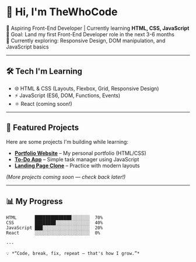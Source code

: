 # 👋 Hi, I'm TheWhoCode

🚀 Aspiring Front-End Developer | Currently learning **HTML, CSS, JavaScript**  
🎯 Goal: Land my first Front-End Developer role in the next 3-6 months  
🌱 Currently exploring: Responsive Design, DOM manipulation, and JavaScript basics  

---

## 🛠️ Tech I'm Learning
- 🌐 HTML & CSS (Layouts, Flexbox, Grid, Responsive Design)  
- ⚡ JavaScript (ES6, DOM, Functions, Events)  
- ⚛️ React (coming soon!)  

---

## 📂 Featured Projects
Here are some projects I'm building while learning:

- **[Portfolio Website](#)** – My personal portfolio (HTML/CSS)  
- **[To-Do App](#)** – Simple task manager using JavaScript  
- **[Landing Page Clone](#)** – Practice with modern layouts  

*(More projects coming soon — check back later!)*

---

## 📊 My Progress
```text
HTML       ██████████████░░░░░░░  70%  
CSS        ████████░░░░░░░░░░░░░  40%  
JavaScript ███░░░░░░░░░░░░░░░░░░  20%  
React      ░░░░░░░░░░░░░░░░░░░░░  0%

---

💡 *“Code, break, fix, repeat — that's how I grow.”*
